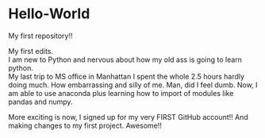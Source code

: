 # Hello-World
My first repository!!

My first edits.  
I am new to Python and nervous about how my old ass is going to learn python.  
My last trip to MS office in Manhattan I spent the whole 2.5 hours hardly doing much.
How embarrassing and silly of me.  Man, did I feel dumb.
Now, I am able to use anaconda plus learning how to import of modules like pandas and numpy.  

More exciting is now, I signed up for my very FIRST GitHub account!!
And making changes to my first project.
Awesome!!


